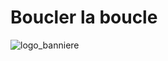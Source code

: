 # Boucler la boucle
![logo_banniere](https://user-images.githubusercontent.com/112189526/221242714-dbb60928-8b99-4f0c-a48d-0adf8738ae62.png)

